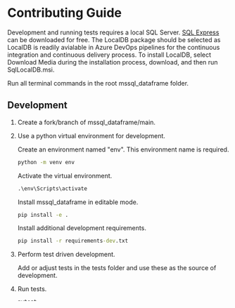 # Contributing Guide

Development and running tests requires a local SQL Server. [SQL Express](https://www.microsoft.com/en-us/sql-server/sql-server-downloads) can be downloaded for free. The LocalDB package should be selected as LocalDB is readily avialable in Azure DevOps pipelines for the continuous integration and continuous delivery process. To install LocalDB, select Download Media during the installation process, download, and then run SqlLocalDB.msi.

Run all terminal commands in the root mssql_dataframe folder.

## Development

1. Create a fork/branch of mssql_dataframe/main.

2. Use a python virtual environment for development.

    Create an environment named "env". This environment name is required.

    ``` cmd
    python -m venv env
    ```

    Activate the virtual environment.

    ``` cmd
    .\env\Scripts\activate
    ```

    Install mssql_dataframe in editable mode.

    ``` cmd
    pip install -e .
    ```

    Install additional development requirements.

    ``` cmd
    pip install -r requirements-dev.txt
    ```

3. Perform test driven development.

    Add or adjust tests in the tests folder and use these as the source of development.

4. Run tests.

    ``` cmd
    pytest
    ```

    Troubleshoot test collection if needed.

    ``` cmd
    pytest --collect-only
    ```

    Additional server parameters as defined in `conftest.py options` can be supplied.

    ``` cmd
    pytest --server='localhost'
    ```

5. Run `cicd/cicd_template.py`. If this finished to completion the CICD process will finish. Correct any errors as needed.

    ``` cmd
    python cicd/cicd_template.py
    ```

    Additional server parameters can also be supplied here.

    ``` cmd
    python cicd/cicd_template.py --server='localhost'
    ```

6. Create a Pull Request

## CICD Build Pipelines

Once a pull request is made it is time for the Continuous Integration / Continuous Delievery process. After CICD is completed a new version is uploaded to PyPI.

### Continuous Integration

A GitHub repository owner/contributor adds a comment of `/AzurePipelines run continuous-integration` on the pull request in GitHub. The continuous integration pipeline will run in Azure DevOps to ensure continous integration passes.

[Continuous Integration Pipeline](https://dev.azure.com/jasoncook1989/mssql_dataframe/_build?definitionId=1)

### Continous Delivery

If the continuous integration pipeline passes, the continuous delievery pipeline will need to be manually started with an input for the build version number. After CD completes, a new version is uploaded to PyPI.

[Continuous Delivery Pipeline](https://dev.azure.com/jasoncook1989/mssql_dataframe/_build?definitionId=2)

### Build Versioning

```txt
Example Version: 
A.B.C

A: major version (backwards incompatiable changes)
B: minor version (added backwards-compatible functionality)
C: patch version (bug fixes)
```
